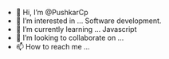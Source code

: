 - 👋 Hi, I’m @PushkarCp
- 👀 I’m interested in ... Software development.
- 🌱 I’m currently learning ... Javascript 
- 💞️ I’m looking to collaborate on ...
- 📫 How to reach me ...

<!---
PushkarCp/PushkarCp is a ✨ special ✨ repository because its `README.md` (this file) appears on your GitHub profile.
You can click the Preview link to take a look at your changes.
--->
